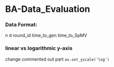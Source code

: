 # BA-Data_Evaluation

### Data Format:
n d round_id time_to_gen time_to_SpMV

### linear vs logarithmic y-axis
change commented out part `ax.set_yscale('log')`
